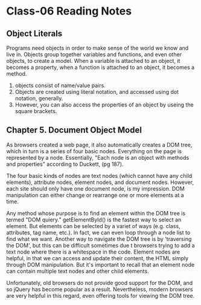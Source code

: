 # Class-06 Reading Notes

## Object Literals

Programs need objects in order to make sense of the world we know and live in. Objects group together variables and functions, and even other objects, to create a model.  When a variable is attached to an object, it becomes a property, when a function is attached to an object, it becomes a method. 

1. objects consist of name/value pairs. 
1. Objects are created using literal notation, and accessed using dot notation, generally.
1. However, you can also access the properties of an object by useing the square brackets.


## Chapter 5. Document Object Model

As browsers created a web page, it also automatically creates a DOM tree, which in turn is a series of four basic nodes. Everything on the page is represented by a node. Essentially, "Each node is an object with methods and properties" according to Duckett, (pg 187).

The four basic kinds of nodes are text nodes (which cannot have any child elements), attribute nodes, element nodes, and document nodes. However, each site should only have one document node, is my impression. DOM manipulation can either change or rearrange one or more elements at a time. 

Any method whose purpose is to find an element within the DOM tree is termed "DOM quiery." getElementById() is the fastest way to select an element. But elements can be selected by a variet of ways (e.g. class, attributes, tag name, etc.). In fact, we can even loop through a node list to find what we want. Another way to navigate the DOM tree is by 'traversing the DOM', but this can be difficult sometimes due t browsers trying to add a text node where there is a whitespace in the code. Element nodes are helpful, in that we can access and update their content, the HTML simply through DOM manipulation. But it's important to recall that an element node can contain multiple text nodes and other child elements. 

Unfortunately, old browsers do not provide good support for the DOM, and so jQuery has become popular as a result. Nevertheless, modern browsers are very helpful in this regard, even offering tools for viewing the DOM tree. 

